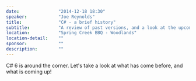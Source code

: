 ```yaml
---
date:               "2014-12-18 18:30"
speaker:            "Joe Reynolds"
title:              "C# - a brief history"
subtitle:           "A review of past versions, and a look at the upcoming C# 6"
location:           "Spring Creek BBQ - Woodlands"
location-detail:    ""
sponsor:            ""
description:        ""
---
```

C# 6 is around the corner. Let's take a look at what has come before, and what is coming up!

